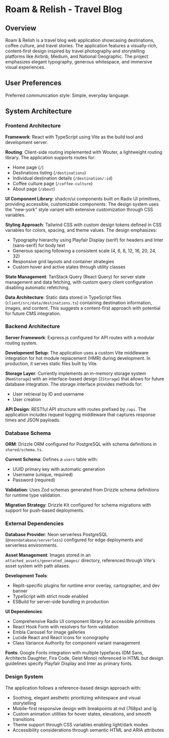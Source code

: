 # Roam & Relish - Travel Blog

## Overview

Roam & Relish is a travel blog web application showcasing destinations, coffee culture, and travel stories. The application features a visually-rich, content-first design inspired by travel photography and storytelling platforms like Airbnb, Medium, and National Geographic. The project emphasizes elegant typography, generous whitespace, and immersive visual experiences.

## User Preferences

Preferred communication style: Simple, everyday language.

## System Architecture

### Frontend Architecture

**Framework**: React with TypeScript using Vite as the build tool and development server.

**Routing**: Client-side routing implemented with Wouter, a lightweight routing library. The application supports routes for:
- Home page (`/`)
- Destinations listing (`/destinations`)
- Individual destination details (`/destination/:id`)
- Coffee culture page (`/coffee-culture`)
- About page (`/about`)

**UI Component Library**: shadcn/ui components built on Radix UI primitives, providing accessible, customizable components. The design system uses the "new-york" style variant with extensive customization through CSS variables.

**Styling Approach**: Tailwind CSS with custom design tokens defined in CSS variables for colors, spacing, and theme values. The design emphasizes:
- Typography hierarchy using Playfair Display (serif) for headers and Inter (sans-serif) for body text
- Generous spacing following a consistent scale (4, 6, 8, 12, 16, 20, 24, 32)
- Responsive grid layouts and container strategies
- Custom hover and active states through utility classes

**State Management**: TanStack Query (React Query) for server state management and data fetching, with custom query client configuration disabling automatic refetching.

**Data Architecture**: Static data stored in TypeScript files (`client/src/data/destinations.ts`) containing destination information, images, and content. This suggests a content-first approach with potential for future CMS integration.

### Backend Architecture

**Server Framework**: Express.js configured for API routes with a modular routing system.

**Development Setup**: The application uses a custom Vite middleware integration for hot module replacement (HMR) during development. In production, it serves static files built by Vite.

**Storage Layer**: Currently implements an in-memory storage system (`MemStorage`) with an interface-based design (`IStorage`) that allows for future database integration. The storage interface provides methods for:
- User retrieval by ID and username
- User creation

**API Design**: RESTful API structure with routes prefixed by `/api`. The application includes request logging middleware that captures response times and JSON payloads.

### Database Schema

**ORM**: Drizzle ORM configured for PostgreSQL with schema definitions in `shared/schema.ts`.

**Current Schema**: Defines a `users` table with:
- UUID primary key with automatic generation
- Username (unique, required)
- Password (required)

**Validation**: Uses Zod schemas generated from Drizzle schema definitions for runtime type validation.

**Migration Strategy**: Drizzle Kit configured for schema migrations with support for push-based deployments.

### External Dependencies

**Database Provider**: Neon serverless PostgreSQL (`@neondatabase/serverless`) configured for edge deployments and serverless environments.

**Asset Management**: Images stored in an `attached_assets/generated_images/` directory, referenced through Vite's asset system with path aliases.

**Development Tools**:
- Replit-specific plugins for runtime error overlay, cartographer, and dev banner
- TypeScript with strict mode enabled
- ESBuild for server-side bundling in production

**UI Dependencies**:
- Comprehensive Radix UI component library for accessible primitives
- React Hook Form with resolvers for form validation
- Embla Carousel for image galleries
- Lucide React and React Icons for iconography
- Class Variance Authority for component variant management

**Fonts**: Google Fonts integration with multiple typefaces (DM Sans, Architects Daughter, Fira Code, Geist Mono) referenced in HTML but design guidelines specify Playfair Display and Inter as primary fonts.

### Design System

The application follows a reference-based design approach with:
- Soothing, elegant aesthetic prioritizing whitespace and visual storytelling
- Mobile-first responsive design with breakpoints at md (768px) and lg
- Custom animation utilities for hover states, elevations, and smooth transitions
- Theme support through CSS variables enabling light/dark modes
- Accessibility considerations through semantic HTML and ARIA attributes